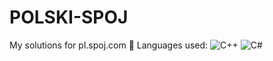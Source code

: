 # POLSKI-SPOJ
My solutions for pl.spoj.com
🔧 Languages used: ![C++](https://img.shields.io/badge/-C++-00599C?logo=c%2b%2b&logoColor=white) ![C#](https://img.shields.io/badge/-C%23-239120?logo=c-sharp&logoColor=white)
